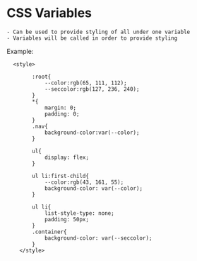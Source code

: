 # CSS Variables
											
	- Can be used to provide styling of all under one variable
	- Variables will be called in order to provide styling
	
 Example: 
      
      <style>
	
	        :root{
	            --color:rgb(65, 111, 112);
	            --seccolor:rgb(127, 236, 240);
	        }
	        *{
	            margin: 0;
	            padding: 0;
	        }
	        .nav{
	            background-color:var(--color);
	        }
	
	        ul{
	            display: flex;
	        }
	
	        ul li:first-child{
	            --color:rgb(43, 161, 55);
	            background-color: var(--color);
	        }
	
	        ul li{
	            list-style-type: none;
	            padding: 50px;
	        }
	        .container{
	            background-color: var(--seccolor);
	        }
	    </style>
